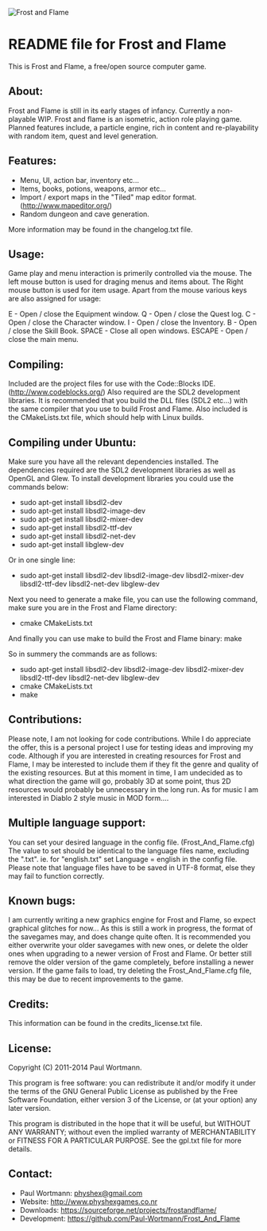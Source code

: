 ![Frost and Flame](http://www.weebly.com/uploads/5/9/6/4/596446/76313.png?399)

README file for Frost and Flame
=============================

This is Frost and Flame, a free/open source computer game.

About:
-----
Frost and Flame is still in its early stages of infancy.  Currently a non-playable WIP.
Frost and flame is an isometric, action role playing game.
Planned features include, a particle engine, rich in content and re-playability with random item, quest and level generation.

Features:
--------
- Menu, UI, action bar, inventory etc...
- Items, books, potions, weapons, armor etc...
- Import / export maps in the "Tiled" map editor format. (http://www.mapeditor.org/)
- Random dungeon and cave generation.

More information may be found in the changelog.txt file.

Usage:
-----
Game play and menu interaction is primerily controlled via the mouse.
The left mouse button is used for draging menus and items about.
The Right mouse button is used for item usage.
Apart from the mouse various keys are also assigned for usage:

E            - Open / close the Equipment window.
Q           - Open / close the Quest log.
C           - Open / close the Character window.
I            - Open / close the Inventory.
B           - Open / close the Skill Book.
SPACE    - Close all open windows.
ESCAPE   - Open / close the main menu.

Compiling:
---------
Included are the project files for use with the Code::Blocks IDE. (http://www.codeblocks.org/)
Also required are the SDL2 development libraries.
It is recommended that you build the DLL files (SDL2 etc...) with the same compiler that you use to build Frost and Flame.
Also included is the CMakeLists.txt file, which should help with Linux builds.

Compiling under Ubuntu:
-----------------------
Make sure you have all the relevant dependencies installed.
The dependencies required are the SDL2 development libraries as well as OpenGL and Glew.
To install development libraries you could use the commands below:

- sudo apt-get install libsdl2-dev 
- sudo apt-get install libsdl2-image-dev 
- sudo apt-get install libsdl2-mixer-dev 
- sudo apt-get install libsdl2-ttf-dev 
- sudo apt-get install libsdl2-net-dev 
- sudo apt-get install libglew-dev

Or in one single line:
- sudo apt-get install libsdl2-dev libsdl2-image-dev libsdl2-mixer-dev libsdl2-ttf-dev libsdl2-net-dev libglew-dev

Next you need to generate a make file, you can use the following command, make sure you are in the Frost and Flame directory:
- cmake CMakeLists.txt

And finally you can use make to build the Frost and Flame binary:
make

So in summery the commands are as follows:
- sudo apt-get install libsdl2-dev libsdl2-image-dev libsdl2-mixer-dev libsdl2-ttf-dev libsdl2-net-dev libglew-dev
- cmake CMakeLists.txt
- make

Contributions:
------------
Please note, I am not looking for code contributions. While I do appreciate the offer, this is a personal project I use for testing ideas and improving my code.
Although if you are interested in creating resources for Frost and Flame, I may be interested to include them if they fit the genre and quality of the existing resources.
But at this moment in time, I am undecided as to what direction the game will go, probably 3D at some point, thus 2D resources would probably be unnecessary in the long run.
As for music I am interested in Diablo 2 style music in MOD form....

Multiple language support:
---------------------
You can set your desired language in the config file. (Frost_And_Flame.cfg)
The value to set should be identical to the language files name, excluding the ".txt". 
ie. for "english.txt" set Language = english in the config file.
Please note that language files have to be saved in UTF-8 format, else they may fail to function correctly.

Known bugs:
----------
I am currently writing a new graphics engine for Frost and Flame, so expect graphical glitches for now...
As this is still a work in progress, the format of the savegames may, and does change quite often.
It is recommended you either overwrite your older savegames with new ones, or delete the older ones when upgrading to a newer version of Frost and Flame.
Or better still remove the older version of the game completely, before installing a newer version.
If the game fails to load, try deleting the Frost_And_Flame.cfg file, this may be due to recent improvements to the game.

Credits:
-------
This information can be found in the credits_license.txt file.

License:
-------
Copyright (C) 2011-2014 Paul Wortmann.

This program is free software: you can redistribute it and/or modify it under
the terms of the GNU General Public License as published by the Free Software
Foundation, either version 3 of the License, or (at your option) any later
version. 

This program is distributed in the hope that it will be useful, but WITHOUT ANY
WARRANTY; without even the implied warranty of MERCHANTABILITY or FITNESS FOR A
PARTICULAR PURPOSE.  See the gpl.txt file for more details. 

Contact:
-------
- Paul Wortmann: physhex@gmail.com
- Website:          http://www.physhexgames.co.nr
- Downloads:      https://sourceforge.net/projects/frostandflame/
- Development:   https://github.com/Paul-Wortmann/Frost_And_Flame

